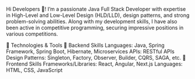Hi Developers 👋!
I’m a passionate Java Full Stack Developer with expertise in High-Level and Low-Level Design (HLD/LLD), design patterns, and strong problem-solving abilities. Along with my development skills, I have also been active in competitive programming, securing impressive positions in various competitions.

🔧 Technologies & Tools
🚀 Backend Skills
Languages: Java, Spring Framework, Spring Boot, Hibernate, Microservices
APIs: RESTful APIs
Design Patterns: Singleton, Factory, Observer, Builder, CQRS, SAGA, etc.
🎨 Frontend Skills
Frameworks/Libraries: React, Angular, Next.js
Languages: HTML, CSS, JavaScript
